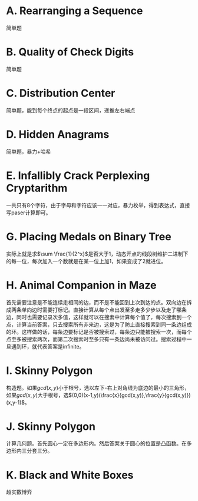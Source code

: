 # A. Rearranging a Sequence
简单题
# B. Quality of Check Digits
简单题
# C. Distribution Center
简单题，能到每个终点的起点是一段区间，递推左右端点
# D. Hidden Anagrams
简单题，暴力+哈希
# E. Infallibly Crack Perplexing Cryptarithm
一共只有8个字符，由于字母和字符应该一一对应，暴力枚举，得到表达式，直接写paser计算即可。
# G.  Placing Medals on Binary Tree
实际上就是求$\sum \frac{1}{2^x}$是否大于1，动态开点的线段树维护二进制下的每一位，每次加入一个数就是在某一位上加1，如果变成了2就进位。
# H. Animal Companion in Maze
首先需要注意是不能连续走相同的边，而不是不能回到上次到达的点。双向边在拆成两条单向边时需要打标记。直接计算从每个点出发至多走多少步以及走了哪条边，同时也需要记录次多值，这样就可以在搜索中计算每个值了，每次搜索到一个点，计算当前答案，只去搜索所有非来边，这是为了防止直接搜索到同一条边组成的环。这样做的话，每条边要标记是否被搜索过，每条边只能被搜索一次，而每个点至多被搜索两次，而第二次搜索时至多只有一条边尚未被访问过。搜索过程中一旦遇到环，就代表答案是infinite。
# I. Skinny Polygon
构造题。如果$gcd(x,y)$小于根号，选以左下-右上对角线为底边的最小的三角形，如果$gcd(x,y)$大于根号，选$(0,0)(x-1,y)(\frac{x}{gcd(x,y)},\frac{y}{gcd(x,y)})(x,y-1)$。
# J. Skinny Polygon
计算几何题。首先圆心一定在多边形内。然后答案关于圆心的位置是凸函数。在多边形内三分套三分。
# K. Black and White Boxes
超实数博弈

